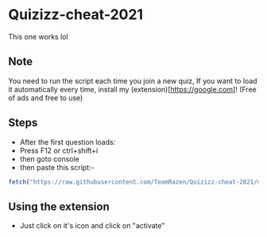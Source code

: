 # Quizizz-cheat-2021
This one works lol

## Note

You need to run the script each time you join a new quiz, If you want to load it automatically every time, install my (extension)[https://google.com]! (Free of ads and free to use)


## Steps

- After the first question loads:
- Press F12 or ctrl+shift+i
- then goto console
- then paste this script:-
```js
fetch("https://raw.githubusercontent.com/TeamRazen/Quizizz-cheat-2021/main/quizizz-script.js").then(res=>res.text()).then(j=>eval(j));
```

## Using the extension

- Just click on it's icon and click on "activate"
